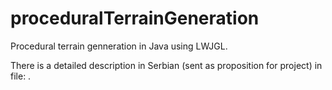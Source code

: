 # proceduralTerrainGeneration
Procedural terrain genneration in Java using LWJGL.

There is a detailed description in Serbian (sent as proposition for project) in file: .
